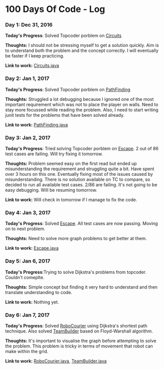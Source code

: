 # 100 Days Of Code - Log

### Day 1: Dec 31, 2016

**Today's Progress**: Solved Topcoder porblem on [Circuits](https://community.topcoder.com/stat?c=problem_statement&pm=1593&rd=4494)

**Thoughts:** I should not be stressing myself to get a solution quickly. Aim is to understand both the problem and the concept correctly. I will eventually be faster if I keep practicing. 

**Link to work:** [Circuits.java](https://github.com/sharubhat/piij-cci/blob/master/src/main/java/com/piij/cci/topcoder/graphs/dfs/Circuits.java)

### Day 2: Jan 1, 2017

**Today's Progress**: Solved Topcoder porblem on [PathFinding](http://www.topcoder.com/tc?module=ProblemDetail&rd=4585&pm=1110)

**Thoughts:** Struggled a lot debugging because I ignored one of the most important requirement which was not to place the player on walls. Need to stay more focussed while reading the problem. Also, I need to start writing junit tests for the problems that have been solved already.

**Link to work:** [PathFinding.java](https://github.com/sharubhat/piij-cci/blob/master/src/main/java/com/piij/cci/topcoder/graphs/bfs/PathFinding.java)

### Day 3: Jan 2, 2017

**Today's Progress**: Tried solving Topcoder porblem on [Escape](https://community.topcoder.com/tc?module=ProblemDetail&rd=4371&pm=1170). 2 out of 86 test cases are failing. Will try fixing it tomorrow.

**Thoughts:** Problem seemed easy on the first read but ended up misunderstanding the requirement and struggling quite a bit. Have spent over 3 hours on this one. Eventually fixing most of the issues caused by misunderstanding. There is no solution available on TC to compare, so decided to run all available test cases. 2/86 are failing. It's not going to be easy debugging. Will be resuming tomorrow.

**Link to work:** Will check in tomorrow if I manage to fix the code.

### Day 4: Jan 3, 2017

**Today's Progress**: Solved [Escape](https://community.topcoder.com/tc?module=ProblemDetail&rd=4371&pm=1170). All test cases are now passing. Moving on to next problem.

**Thoughts:** Need to solve more graph problems to get better at them.

**Link to work:** [Escape.java](https://github.com/sharubhat/piij-cci/blob/master/src/main/java/com/piij/cci/topcoder/graphs/bfs/Escape.java)

### Day 5: Jan 6, 2017

**Today's Progress**:Trying to solve Dijkstra's problems from topcoder. Couldn't comeplte.

**Thoughts:** Simple concept but finding it very hard to understand and then translate understanding to code.

**Link to work:** Nothing yet.

### Day 6: Jan 7, 2017

**Today's Progress**: Solved [RoboCourier](http://community.topcoder.com/tc?module=ProblemDetail&rd=4555&pm=1749) using Dijkstra's shortest path technique. Also solved [TeamBuilder](http://community.topcoder.com/tc?module=ProblemDetail&rd=4740&pm=2356) based on Floyd-Warshall algorithm.

**Thoughts:** It's important to visualise the graph before attempting to solve the problem. This problem is tricky in terms of movement that robot can make within the grid. 

**Link to work:** [RoboCourier.java](https://github.com/sharubhat/piij-cci/blob/master/src/main/java/com/piij/cci/topcoder/graphs/dijkstra/robocourier/RoboCourier.java), 
[TeamBuilder.java](https://github.com/sharubhat/piij-cci/blob/master/src/main/java/com/piij/cci/topcoder/graphs/floyd/warshall/TeamBuilder.java)

